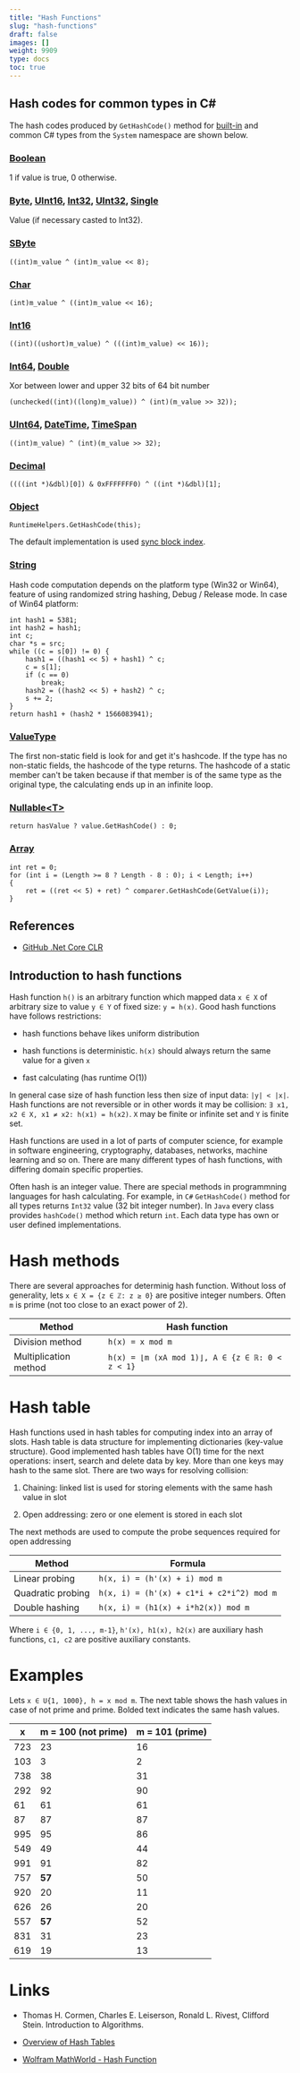 ```yaml
---
title: "Hash Functions"
slug: "hash-functions"
draft: false
images: []
weight: 9909
type: docs
toc: true
---
```


## Hash codes for common types in C#
The hash codes produced by `GetHashCode()` method for [built-in](https://msdn.microsoft.com/en-us/library/ya5y69ds.aspx) and common C# types from the `System` namespace are shown below.


### [Boolean](https://github.com/dotnet/coreclr/blob/release/1.1.0/src/mscorlib/src/System/Boolean.cs#L75) ###

1 if value is true, 0 otherwise.


### [Byte](https://github.com/dotnet/coreclr/blob/release/1.1.0/src/mscorlib/src/System/Byte.cs#L76), [UInt16](https://github.com/dotnet/coreclr/blob/release/1.1.0/src/mscorlib/src/System/UInt16.cs#L66), [Int32](https://github.com/dotnet/coreclr/blob/release/1.1.0/src/mscorlib/src/System/Int32.cs#L76), [UInt32](https://github.com/dotnet/coreclr/blob/release/1.1.0/src/mscorlib/src/System/UInt32.cs#L77), [Single](https://github.com/dotnet/coreclr/blob/release/1.1.0/src/mscorlib/src/System/Single.cs#L159) ### 

Value (if necessary casted to Int32).


### [SByte](https://github.com/dotnet/coreclr/blob/release/1.1.0/src/mscorlib/src/System/SByte.cs#L70) ### 

    ((int)m_value ^ (int)m_value << 8);


### [Char](https://github.com/dotnet/coreclr/blob/release/1.1.0/src/mscorlib/src/System/Char.cs#L102) ### 

    (int)m_value ^ ((int)m_value << 16);


### [Int16](https://github.com/dotnet/coreclr/blob/release/1.1.0/src/mscorlib/src/System/Int16.cs#L69) ### 

    ((int)((ushort)m_value) ^ (((int)m_value) << 16));


### [Int64](https://github.com/dotnet/coreclr/blob/release/1.1.0/src/mscorlib/src/System/Int64.cs#L75), [Double](https://github.com/dotnet/coreclr/blob/release/1.1.0/src/mscorlib/src/System/Double.cs#L191) ###

Xor between lower and upper 32 bits of 64 bit number

    (unchecked((int)((long)m_value)) ^ (int)(m_value >> 32));


### [UInt64](https://github.com/dotnet/coreclr/blob/release/1.1.0/src/mscorlib/src/System/UInt64.cs#L74), [DateTime](https://github.com/dotnet/coreclr/blob/release/1.1.0/src/mscorlib/src/System/DateTime.cs#L824), [TimeSpan](https://github.com/dotnet/coreclr/blob/release/1.1.0/src/mscorlib/src/System/TimeSpan.cs#L215) ###  

    ((int)m_value) ^ (int)(m_value >> 32);


### [Decimal](https://github.com/dotnet/coreclr/blob/release/1.1.0/src/classlibnative/bcltype/decimal.cpp#L102) ### 

    ((((int *)&dbl)[0]) & 0xFFFFFFF0) ^ ((int *)&dbl)[1];


### [Object](https://github.com/dotnet/coreclr/blob/release/1.1.0/src/mscorlib/src/System/Object.cs#L92) ###

    RuntimeHelpers.GetHashCode(this);

The default implementation is used [sync block index](https://github.com/dotnet/coreclr/blob/release/1.1.0/src/classlibnative/bcltype/objectnative.cpp#L103).


### [String](https://github.com/dotnet/coreclr/blob/release/1.1.0/src/mscorlib/src/System/String.Comparison.cs#L1003) ###

Hash code computation depends on the platform type (Win32 or Win64), feature of using randomized string hashing, Debug / Release mode. In case of Win64 platform:

    int hash1 = 5381;
    int hash2 = hash1;
    int c;
    char *s = src;
    while ((c = s[0]) != 0) {
        hash1 = ((hash1 << 5) + hash1) ^ c;
        c = s[1];
        if (c == 0)
            break;
        hash2 = ((hash2 << 5) + hash2) ^ c;
        s += 2;
    }
    return hash1 + (hash2 * 1566083941);



### [ValueType](https://github.com/dotnet/coreclr/blob/release/1.1.0/src/mscorlib/src/System/ValueType.cs#L83) ###

The first non-static field is look for and get it's hashcode. If the type has no non-static fields, the hashcode of the type returns.
The hashcode of a static member can't be taken because if that member is of the same type as the original type, the calculating ends up in an infinite loop.

### [Nullable\<T>](https://github.com/dotnet/coreclr/blob/release/1.1.0/src/mscorlib/src/System/Nullable.cs#L69) ###

    return hasValue ? value.GetHashCode() : 0;

### [Array](https://github.com/dotnet/coreclr/blob/release/1.1.0/src/mscorlib/src/System/Array.cs#L800) ###

    int ret = 0;
    for (int i = (Length >= 8 ? Length - 8 : 0); i < Length; i++) 
    {
        ret = ((ret << 5) + ret) ^ comparer.GetHashCode(GetValue(i));
    }

## References ##

  - [GitHub .Net Core CLR][1]



  [1]: https://github.com/dotnet/coreclr
  

## Introduction to hash functions
Hash function `h()` is an arbitrary function which mapped data `x ∈ X` of arbitrary size to value `y ∈ Y` of fixed size: `y = h(x)`. Good hash functions have follows restrictions:

 - hash functions behave likes uniform distribution

 - hash functions is deterministic. `h(x)` should always return the same value for a given `x`

 - fast calculating (has runtime O(1))

In general case size of hash function less then size of input data: `|y| < |x|`. Hash functions are not reversible or in other words it may be collision: `∃ x1, x2 ∈ X, x1 ≠ x2: h(x1) = h(x2)`. `X` may be finite or infinite set and `Y` is finite set.

Hash functions are used in a lot of parts of computer science, for example in software engineering, cryptography, databases, networks, machine learning and so on. There are many different types of hash functions, with differing domain specific properties.

Often hash is an integer value. There are special methods in programmning languages for hash calculating. For example, in `C#` `GetHashCode()` method for all types returns `Int32` value (32 bit integer number). In `Java` every class provides `hashCode()` method which return `int`. Each data type has own or user defined implementations.


# Hash methods #

There are several approaches for determinig hash function. Without loss of generality, lets `x ∈ X = {z ∈ ℤ: z ≥ 0}` are positive integer numbers. Often `m` is prime (not too close to an exact power of 2).

| Method | Hash function |
| ------ | ------ |
| Division method | `h(x) = x mod m` | is often a good choice for m |
| Multiplication method | `h(x) = ⌊m (xA mod 1)⌋, A ∈ {z ∈ ℝ: 0 < z < 1}` |


# Hash table #

Hash functions used in hash tables for computing index into an array of slots. Hash table is data structure for implementing dictionaries (key-value structure). Good implemented hash tables have O(1) time for the next operations: insert, search and delete data by key. More than one keys may hash to the same slot. There are two ways for resolving collision: 

 1. Chaining: linked list is used for storing elements with the same hash value in slot
 
 2. Open addressing: zero or one element is stored in each slot

The next methods are used to compute the probe sequences required for open addressing

| Method | Formula |
| ------ | ------ |
| Linear probing | `h(x, i) = (h'(x) + i) mod m` |
| Quadratic probing | `h(x, i) = (h'(x) + c1*i + c2*i^2) mod m` |
| Double hashing | `h(x, i) = (h1(x) + i*h2(x)) mod m` |

Where `i ∈ {0, 1, ..., m-1}`, `h'(x), h1(x), h2(x)` are auxiliary hash functions, `c1, c2` are positive auxiliary constants.


# Examples #

Lets `x ∈ U{1, 1000}, h = x mod m`. The next table shows the hash values in case of not prime and prime. Bolded text indicates the same hash values.

| x  |  m = 100 (not prime) |  m = 101 (prime) |
| ---- | ---- | --- |
| 723  |  23  |  16 |
| 103  |  3   |  2  |
| 738  |  38  |  31 |
| 292  |  92  |  90 |
| 61   |  61  |  61 |
| 87   |  87  |  87 |
| 995  |  95  |  86 |
| 549  |  49  |  44 |
| 991  |  91  |  82 |
| 757  |  **57**  |  50 |
| 920  |  20  |  11 |
| 626  |  26  |  20 |
| 557  |  **57**  |  52 |
| 831  |  31  |  23 |
| 619  |  19  |  13 |

# Links #

 - Thomas H. Cormen, Charles E. Leiserson, Ronald L. Rivest, Clifford Stein. Introduction to Algorithms.

 - [Overview of Hash Tables][1]

 - [Wolfram MathWorld - Hash Function][2]


  [1]: https://courses.csail.mit.edu/6.006/spring11/rec/rec05.pdf
  [2]: http://mathworld.wolfram.com/HashFunction.html

